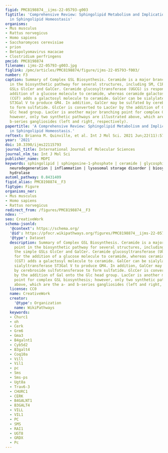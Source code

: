 ```yaml
---
figid: PMC8198874__ijms-22-05793-g003
figtitle: 'Comprehensive Review: Sphingolipid Metabolism and Implications of Disruption
  in Sphingolipid Homeostasis'
organisms:
- Mus musculus
- Rattus norvegicus
- Homo sapiens
- Saccharomyces cerevisiae
- prion
- Betapolyomavirus macacae
- Clostridium perfringens
pmcid: PMC8198874
filename: ijms-22-05793-g003.jpg
figlink: /pmc/articles/PMC8198874/figure/ijms-22-05793-f003/
number: F3
caption: Summary of Complex GSL Biosynthesis. Ceramide is a major branching point
  in the biosynthetic pathway for several structures, including SM, C1P, and the simple
  GSLs GlcCer and GalCer. Ceramide glucosyltransferase (UGCG) is responsible for the
  addition of a glucose molecule to ceramide, whereas ceramide galactosyltransferase
  (CGT) adds a galactosyl molecule to ceramide. GalCer can be sialylated by the sialyltransferase
  ST3Gal V to produce GM4. In addition, GalCer may be sulfated by cerebroside sulfotransferase
  to form sulfatide. GlcCer is converted to LacCer by the addition of Gal onto the
  Glc head group. LacCer is another major branching point for complex GSL biosynthesis;
  however, only two synthetic pathways are illustrated above, which are the a- and
  b-series gangliosides (left and right, respectively).
papertitle: 'A Comprehensive Review: Sphingolipid Metabolism and Implications of Disruption
  in Sphingolipid Homeostasis.'
reftext: Brianna M. Quinville, et al. Int J Mol Sci. 2021 Jun;22(11):5793.
year: '2021'
doi: 10.3390/ijms22115793
journal_title: International Journal of Molecular Sciences
journal_nlm_ta: Int J Mol Sci
publisher_name: MDPI
keywords: sphingolipid | sphingosine-1-phosphate | ceramide | glycosphingolipids |
  neurodegeneration | inflammation | lysosomal storage disorder | biosynthesis | glycosyl
  hydrolase
automl_pathway: 0.8431409
figid_alias: PMC8198874__F3
figtype: Figure
organisms_ner:
- Mus musculus
- Homo sapiens
- Rattus norvegicus
redirect_from: /figures/PMC8198874__F3
ndex: ''
seo: CreativeWork
schema-jsonld:
  '@context': https://schema.org/
  '@id': https://pfocr.wikipathways.org/figures/PMC8198874__ijms-22-05793-g003.html
  '@type': Dataset
  description: Summary of Complex GSL Biosynthesis. Ceramide is a major branching
    point in the biosynthetic pathway for several structures, including SM, C1P, and
    the simple GSLs GlcCer and GalCer. Ceramide glucosyltransferase (UGCG) is responsible
    for the addition of a glucose molecule to ceramide, whereas ceramide galactosyltransferase
    (CGT) adds a galactosyl molecule to ceramide. GalCer can be sialylated by the
    sialyltransferase ST3Gal V to produce GM4. In addition, GalCer may be sulfated
    by cerebroside sulfotransferase to form sulfatide. GlcCer is converted to LacCer
    by the addition of Gal onto the Glc head group. LacCer is another major branching
    point for complex GSL biosynthesis; however, only two synthetic pathways are illustrated
    above, which are the a- and b-series gangliosides (left and right, respectively).
  license: CC0
  name: CreativeWork
  creator:
    '@type': Organization
    name: WikiPathways
  keywords:
  - Churc1
  - oh
  - Cerk
  - Grm6
  - Gma3
  - B4galnt1
  - Cyb5d2
  - B3galt4
  - Coq10a
  - Vill
  - Vil1
  - pc
  - Sms
  - Sms-ps
  - Ugt8a
  - Trav6-3
  - CHURC1
  - CERK
  - B4GALNT1
  - B3GALT4
  - VILL
  - VIL1
  - PC
  - SMS
  - RAI1
  - UGT8
  - GRDX
  - Pc
---
```

